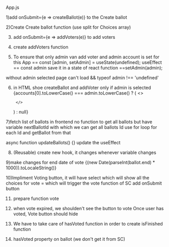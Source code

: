 App.js

1)add onSubmit={e => createBallot(e)} to the Create ballot

2)Create Create ballot function (use split for Choices array)

3) add onSubmit={e => addVoters(e)} to add voters 

4) create addVoters function

5) To ensure that only admin van add voter and admin account is set for this 
App == const [admin, setAdmin] = useState(undefined);
useEffect ==  const admin 
save it in a state of react function ==setAdmin(admin);

without admin selected page can't load 
&& typeof admin !== 'undefined'

6) in HTML shoe createBallot and addVoter only if admin is selected
 {accounts[0].toLowerCase() === admin.toLowerCase() ? (
        <> 

        </>
      ) : null}

7)fetch list of ballots in frontend
no function to get all ballots but have variable 
nextBallotId with which we can get all ballots Id use for loop for each Id and getBallot from that 

async function updateBallots() {}
update the useEffect

8) (Reusable) create new hook, it changes whenever variable changes

9)make changes for end date of vote 
{(new Date(parseInt(ballot.end) * 1000)).toLocaleString()}

10)Impliment Voting button, it will have select which will show all the choices for vote = which will trigger the vote function of SC add onSubmit button 

11) prepare function vote 

12) when vote expired, we shoulden't see the button to vote 
Once user has voted, Vote button should  hide

13) We have to take care of hasVoted function in order to create isFinished function

14) hasVoted property on ballot (we don't get it from SC)